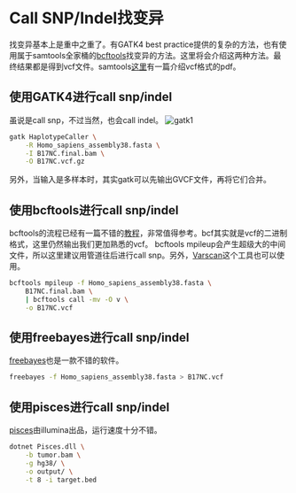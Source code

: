 # Call SNP/Indel找变异

找变异基本上是重中之重了。有GATK4 best practice提供的复杂的方法，也有使用属于samtools全家桶的[bcftools](https://samtools.github.io/bcftools/)找变异的方法。这里将会介绍这两种方法。最终结果都是得到vcf文件。samtools[这里](https://samtools.github.io/hts-specs/VCFv4.2.pdf)有一篇介绍vcf格式的pdf。

## 使用GATK4进行call snp/indel
虽说是call snp，不过当然，也会call indel。
![gatk1](https://raw.githubusercontent.com/pzweuj/pzweuj.github.io/master/downloads/images/germline.PNG)

```bash
gatk HaplotypeCaller \
	-R Homo_sapiens_assembly38.fasta \
	-I B17NC.final.bam \
	-O B17NC.vcf.gz
```

另外，当输入是多样本时，其实gatk可以先输出GVCF文件，再将它们合并。

## 使用bcftools进行call snp/indel
bcftools的流程已经有一篇不错的[教程](https://samtools.github.io/bcftools/howtos/variant-calling.html)，非常值得参考。bcf其实就是vcf的二进制格式，这里仍然输出我们更加熟悉的vcf。
bcftools mpileup会产生超级大的中间文件，所以这里建议用管道往后进行call snp。另外，[Varscan](http://varscan.sourceforge.net/)这个工具也可以使用。

```bash
bcftools mpileup -f Homo_sapiens_assembly38.fasta \
	B17NC.final.bam \
	| bcftools call -mv -O v \
	-o B17NC.vcf
```

## 使用freebayes进行call snp/indel
[freebayes](https://github.com/freebayes/freebayes)也是一款不错的软件。
```bash
freebayes -f Homo_sapiens_assembly38.fasta > B17NC.vcf
```


## 使用pisces进行call snp/indel
[pisces](https://github.com/Illumina/Pisces)由illumina出品，运行速度十分不错。

```bash
dotnet Pisces.dll \
	-b tumor.bam \
	-g hg38/ \
	-o output/ \
	-t 8 -i target.bed
```









